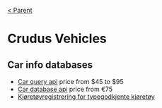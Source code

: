 [< Parent](../Readme.md)

# Crudus Vehicles

## Car info databases

- [Car query api](https://www.carqueryapi.com/) price from $45 to $95
- [Car database api](https://www.car-database-api.com/) price from €75
- [Kjøretøyregistrering for typegodkjente kjøretøy](https://hotell.difi.no/?dataset=vegvesen/utek)
